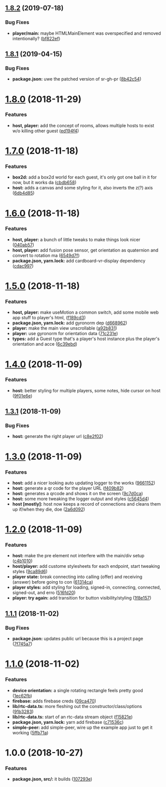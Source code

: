 ## [1.8.2](https://github.com/fartts/superfluity/compare/v1.8.1...v1.8.2) (2019-07-18)


### Bug Fixes

* **player/main:** maybe HTMLMainElement was overspecified and removed intentionally? ([bf822ef](https://github.com/fartts/superfluity/commit/bf822ef))

## [1.8.1](https://github.com/fartts/superfluity/compare/v1.8.0...v1.8.1) (2019-04-15)


### Bug Fixes

* **package.json:** uwe the patched version of sr-gh-pr ([8b42c54](https://github.com/fartts/superfluity/commit/8b42c54))

# [1.8.0](https://github.com/fartts/superfluity/compare/v1.7.0...v1.8.0) (2018-11-29)


### Features

* **host, player:** add the concept of rooms, allows multiple hosts to exist w/o killing other guest ([ed194f4](https://github.com/fartts/superfluity/commit/ed194f4))

# [1.7.0](https://github.com/fartts/superfluity/compare/v1.6.0...v1.7.0) (2018-11-18)


### Features

* **box2d:** add a box2d world for each guest, it's only got one ball in it for now, but it works da ([cbdb658](https://github.com/fartts/superfluity/commit/cbdb658))
* **host:** adds a canvas and some styling for it, also inverts the z(?) axis ([6db4d85](https://github.com/fartts/superfluity/commit/6db4d85))

# [1.6.0](https://github.com/fartts/superfluity/compare/v1.5.0...v1.6.0) (2018-11-18)


### Features

* **host, player:** a bunch of little tweaks to make things look nicer ([040ab57](https://github.com/fartts/superfluity/commit/040ab57))
* **host, player:** add fusion pose sensor, get orientation as quaternion and convert to rotation ma ([6549d7f](https://github.com/fartts/superfluity/commit/6549d7f))
* **package.json, yarn.lock:** add cardboard-vr-display dependency ([cdac997](https://github.com/fartts/superfluity/commit/cdac997))

# [1.5.0](https://github.com/fartts/superfluity/compare/v1.4.0...v1.5.0) (2018-11-18)


### Features

* **host, player:** make useMotion a common switch, add some mobile web app stuff to player's html, ([f189cd3](https://github.com/fartts/superfluity/commit/f189cd3))
* **package.json, yarn.lock:** add gyronorm dep ([d668962](https://github.com/fartts/superfluity/commit/d668962))
* **player:** make the main view unscrollable ([a92b831](https://github.com/fartts/superfluity/commit/a92b831))
* **player:** use gyronorm for orientation data ([71c231e](https://github.com/fartts/superfluity/commit/71c231e))
* **types:** add a Guest type that's a player's host instance plus the player's orientation and acce ([6c39ebd](https://github.com/fartts/superfluity/commit/6c39ebd))

# [1.4.0](https://github.com/fartts/superfluity/compare/v1.3.1...v1.4.0) (2018-11-09)


### Features

* **host:** better styling for multiple players, some notes, hide cursor on host ([9f01e6e](https://github.com/fartts/superfluity/commit/9f01e6e))

## [1.3.1](https://github.com/fartts/superfluity/compare/v1.3.0...v1.3.1) (2018-11-09)


### Bug Fixes

* **host:** generate the right player url ([c8e2f02](https://github.com/fartts/superfluity/commit/c8e2f02))

# [1.3.0](https://github.com/fartts/superfluity/compare/v1.2.0...v1.3.0) (2018-11-09)


### Features

* **host:** add a nicer looking auto updating logger to the works ([9661152](https://github.com/fartts/superfluity/commit/9661152))
* **host:** generate a qr code for the player URL ([f409b82](https://github.com/fartts/superfluity/commit/f409b82))
* **host:** generates a qrcode and shows it on the screen ([9c7d0ca](https://github.com/fartts/superfluity/commit/9c7d0ca))
* **host:** some more tweaking the logger output and styles ([c5645d4](https://github.com/fartts/superfluity/commit/c5645d4))
* **host [mostly]:** host now keeps a record of connections and cleans them up if/when they die, doe ([2a6d092](https://github.com/fartts/superfluity/commit/2a6d092))

# [1.2.0](https://github.com/fartts/superfluity/compare/v1.1.1...v1.2.0) (2018-11-09)


### Features

* **host:** make the pre element not interfere with the main/div setup ([c4b1010](https://github.com/fartts/superfluity/commit/c4b1010))
* **host/player:** add custome stylesheets for each endpoint, start tweaking styles ([9ca89d6](https://github.com/fartts/superfluity/commit/9ca89d6))
* **player state:** break connecting into calling (offer) and receiving (answer) before going to con ([61314ca](https://github.com/fartts/superfluity/commit/61314ca))
* **player styles:** add styling for loading, signed-in, connecting, connected, signed-out, and erro ([516fd20](https://github.com/fartts/superfluity/commit/516fd20))
* **player: try again:** add transition for button visibility/styling ([1f8e157](https://github.com/fartts/superfluity/commit/1f8e157))

## [1.1.1](https://github.com/fartts/superfluity/compare/v1.1.0...v1.1.1) (2018-11-02)


### Bug Fixes

* **package.json:** updates public url because this is a project page ([7f745a7](https://github.com/fartts/superfluity/commit/7f745a7))

# [1.1.0](https://github.com/fartts/superfluity/compare/v1.0.0...v1.1.0) (2018-11-02)


### Features

* **device orientation:** a single rotating rectangle feels pretty good ([1ec62fb](https://github.com/fartts/superfluity/commit/1ec62fb))
* **firebase:** adds firebase creds ([09ca470](https://github.com/fartts/superfluity/commit/09ca470))
* **lib/rtc-data.ts:** more fleshing out the constructor/class/options ([91b3283](https://github.com/fartts/superfluity/commit/91b3283))
* **lib/rtc-data.ts:** start of an rtc-data stream object ([f15821e](https://github.com/fartts/superfluity/commit/f15821e))
* **package.json, yarn.lock:** yarn add firebase ([c71536c](https://github.com/fartts/superfluity/commit/c71536c))
* **simple-peer:** add simple-peer, wire up the example app just to get it working ([5ffb71a](https://github.com/fartts/superfluity/commit/5ffb71a))

# 1.0.0 (2018-10-27)


### Features

* **package.json, src/:** it builds ([107293e](https://github.com/fartts/superfluity/commit/107293e))
